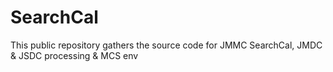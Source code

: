 # SearchCal
This public repository gathers the source code for JMMC SearchCal, JMDC &amp; JSDC processing &amp; MCS env
